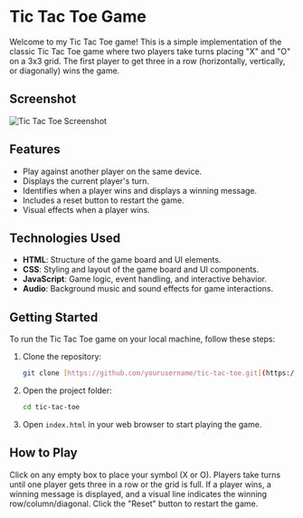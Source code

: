 # Tic Tac Toe Game

Welcome to my Tic Tac Toe game! This is a simple implementation of the classic Tic Tac Toe game where two players take turns placing "X" and "O" on a 3x3 grid. The first player to get three in a row (horizontally, vertically, or diagonally) wins the game.

## Screenshot
![Tic Tac Toe Screenshot]()

## Features
- Play against another player on the same device.
- Displays the current player's turn.
- Identifies when a player wins and displays a winning message.
- Includes a reset button to restart the game.
- Visual effects when a player wins.

## Technologies Used
- **HTML**: Structure of the game board and UI elements.
- **CSS**: Styling and layout of the game board and UI components.
- **JavaScript**: Game logic, event handling, and interactive behavior.
- **Audio**: Background music and sound effects for game interactions.

## Getting Started
To run the Tic Tac Toe game on your local machine, follow these steps:

1. Clone the repository:
   ```bash
   git clone [https://github.com/yourusername/tic-tac-toe.git](https://github.com/Anonymous15052003/Tic-Tac-Toe.git)

2. Open the project folder:
   ```bash
   cd tic-tac-toe

3. Open `index.html` in your web browser to start playing the game.

## How to Play
Click on any empty box to place your symbol (X or O).
Players take turns until one player gets three in a row or the grid is full.
If a player wins, a winning message is displayed, and a visual line indicates the winning row/column/diagonal.
Click the "Reset" button to restart the game.
